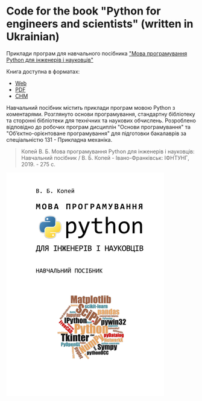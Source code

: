 # Code for the book "Python for engineers and scientists" (written in Ukrainian)
Приклади програм для навчального посібника ["Мова програмування Python для інженерів і науковців"]()

Книга доступна в форматах:
* [Web](https://vkopey.github.io/Python-for-engineers-and-scientists)
* [PDF](https://github.com/vkopey/Python-for-engineers-and-scientists/blob/master/%D0%9A%D0%BE%D0%BF%D0%B5%D0%B9%20%D0%92%D0%91%20%D0%9C%D0%BE%D0%B2%D0%B0%20%D0%BF%D1%80%D0%BE%D0%B3%D1%80%D0%B0%D0%BC%D1%83%D0%B2%D0%B0%D0%BD%D0%BD%D1%8F%20Python%20%D0%B4%D0%BB%D1%8F%20%D1%96%D0%BD%D0%B6%D0%B5%D0%BD%D0%B5%D1%80%D1%96%D0%B2%20%D1%96%20%D0%BD%D0%B0%D1%83%D0%BA%D0%BE%D0%B2%D1%86%D1%96%D0%B2%202019.pdf)
* [CHM](https://github.com/vkopey/Python-for-engineers-and-scientists/raw/master/%D0%9A%D0%BE%D0%BF%D0%B5%D0%B9%20%D0%92%D0%91%20%D0%9C%D0%BE%D0%B2%D0%B0%20%D0%BF%D1%80%D0%BE%D0%B3%D1%80%D0%B0%D0%BC%D1%83%D0%B2%D0%B0%D0%BD%D0%BD%D1%8F%20Python%20%D0%B4%D0%BB%D1%8F%20%D1%96%D0%BD%D0%B6%D0%B5%D0%BD%D0%B5%D1%80%D1%96%D0%B2%20%D1%96%20%D0%BD%D0%B0%D1%83%D0%BA%D0%BE%D0%B2%D1%86%D1%96%D0%B2%202019.chm)

Навчальний посібник містить приклади програм мовою Python з коментарями. Розглянуто основи програмування, стандартну бібліотеку та сторонні бібліотеки для технічних та наукових обчислень. Розроблено відповідно до робочих програм дисциплін "Основи програмування" та "Об’єктно-орієнтоване програмування" для підготовки бакалаврів за спеціальністю 131 - Прикладна механіка.

> Копей В. Б. Мова програмування Python для інженерів і науковців: Навчальний посібник / В. Б. Копей - Івано-Франківськ: ІФНТУНГ, 2019. - 275 с.

![](Cover.png)
